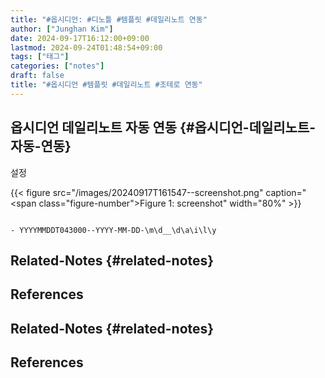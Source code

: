 ```yaml
---
title: "#옵시디언: #디노틀 #템플릿 #데일리노트 연동"
author: ["Junghan Kim"]
date: 2024-09-17T16:12:00+09:00
lastmod: 2024-09-24T01:48:54+09:00
tags: ["태그"]
categories: ["notes"]
draft: false
title: "#옵시디언 #템플릿 #데일리노트 #조테로 연동"
---
```


<!--more-->


## 옵시디언 데일리노트 자동 연동 {#옵시디언-데일리노트-자동-연동}

설정

<a id="figure--fig:screenshot"></a>

{{< figure src="/images/20240917T161547--screenshot.png" caption="<span class=\"figure-number\">Figure 1: </span>screenshot" width="80%" >}}

```text

- YYYYMMDDT043000--YYYY-MM-DD-\m\d__\d\a\i\l\y

```


## Related-Notes {#related-notes}

## References

<style>.csl-entry{text-indent: -1.5em; margin-left: 1.5em;}</style><div class="csl-bib-body">
</div>


## Related-Notes {#related-notes}

## References

<style>.csl-entry{text-indent: -1.5em; margin-left: 1.5em;}</style><div class="csl-bib-body">
</div>
